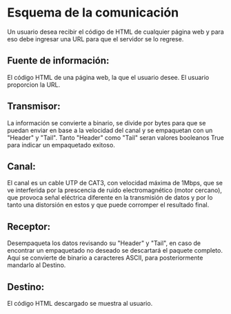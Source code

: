 # Esquema de la comunicación
Un usuario desea recibir el código de HTML de cualquier página web y para eso debe ingresar una URL para que el servidor se lo regrese.

## Fuente de información:
El código HTML de una página web, la que el usuario desee. El usuario proporcion la URL.

## Transmisor:
La información se convierte a binario, se divide por bytes para que se puedan enviar en base a la velocidad del canal y se empaquetan con un "Header" y "Tail". Tanto "Header" como "Tail" seran valores booleanos True para indicar un empaquetado exitoso. 

## Canal:
El canal es un cable UTP de CAT3, con velocidad máxima de 1Mbps, que se ve interferida por la prescencia de ruido electromagnético (motor cercano), que provoca señal eléctrica diferente en la transmisión de datos y por lo tanto una distorsión en estos y que puede corromper el resultado final.

## Receptor: 
Desempaqueta los datos revisando su "Header" y "Tail", en caso de encontrar un empaquetado no deseado se descartará el paquete completo. Aquí se convierte de binario a caracteres ASCII, para posteriormente mandarlo al Destino.

## Destino: 
El código HTML descargado se muestra al usuario.




